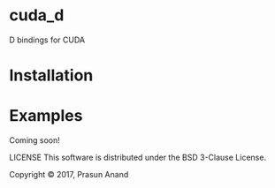 # cuda_d

D bindings for CUDA

# Installation

# Examples
Coming soon!

LICENSE
This software is distributed under the BSD 3-Clause License.

Copyright © 2017, Prasun Anand